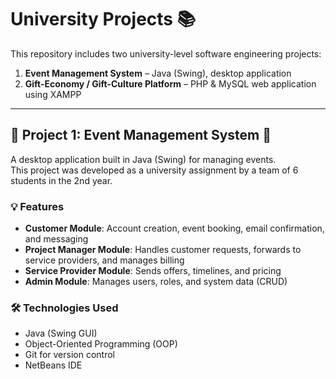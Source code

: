# University Projects 📚

This repository includes two university-level software engineering projects:

1. **Event Management System** – Java (Swing), desktop application  
2. **Gift-Economy / Gift-Culture Platform** – PHP & MySQL web application using XAMPP

---

## 🧩 Project 1: Event Management System 🎉

A desktop application built in Java (Swing) for managing events.  
This project was developed as a university assignment by a team of 6 students in the 2nd year.

### 💡 Features

- **Customer Module**: Account creation, event booking, email confirmation, and messaging  
- **Project Manager Module**: Handles customer requests, forwards to service providers, and manages billing  
- **Service Provider Module**: Sends offers, timelines, and pricing  
- **Admin Module**: Manages users, roles, and system data (CRUD)

### 🛠️ Technologies Used

- Java (Swing GUI)
- Object-Oriented Programming (OOP)
- Git for version control
- NetBeans IDE
